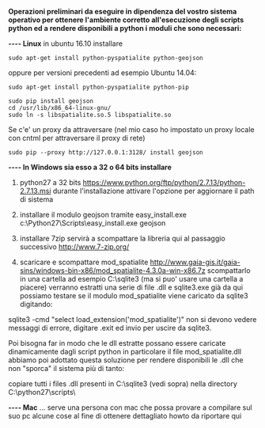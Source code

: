 **Operazioni preliminari da eseguire in dipendenza del vostro sistema operativo per ottenere l'ambiente corretto all'esecuzione degli scripts python ed a rendere disponibili a python i moduli che sono necessari:**

**---- Linux**
in ubuntu 16.10 installare 

    sudo apt-get install python-pyspatialite python-geojson

oppure per versioni precedenti ad esempio Ubuntu 14.04: 

    sudo apt-get install python-pyspatialite python-pip

    sudo pip install geojson
    cd /usr/lib/x86_64-linux-gnu/
    sudo ln -s libspatialite.so.5 libspatialite.so
 
Se c'e' un proxy da attraversare (nel mio caso ho impostato un proxy locale con cntml per attraversare il proxy di rete)

    sudo pip --proxy http://127.0.0.1:3128/ install geojson


**---- In Windows sia esso a 32 o 64 bits installare**

1) python27 a 32 bits https://www.python.org/ftp/python/2.7.13/python-2.7.13.msi
durante l'installazione attivare l'opzione per aggiornare il path di sistema

2) installare il modulo geojson tramite easy_install.exe
c:\Python27\Scripts\easy_install.exe geojson

3) installare 7zip servirà a scompattare la libreria qui al passaggio successivo
http://www.7-zip.org/

4) scaricare e scompattare mod_spatialite
http://www.gaia-gis.it/gaia-sins/windows-bin-x86/mod_spatialite-4.3.0a-win-x86.7z
scompattarlo in una cartella ad esempio C:\sqlite3 (ma si puo' usare una cartella a piacere) 
verranno estratti una serie di file .dll e sqlite3.exe già da qui possiamo testare se il 
modulo mod_spatialite viene caricato da sqlite3 digitando:

sqlite3 -cmd "select load_extension('mod_spatialite')"
non si devono vedere messaggi di errore, digitare .exit ed invio per uscire da sqlite3.

Poi bisogna far in modo che le dll estratte possano essere caricate dinamicamente dagli script python
in particolare il file mod_spatialite.dll 
abbiamo poi adottato questa soluzione per rendere disponibili le .dll che non "sporca" il sistema più di tanto:

copiare tutti i files .dll presenti in C:\sqlite3 (vedi sopra) nella directory C:\python27\scripts\


**---- Mac**
... serve una persona con mac che possa provare a compilare sul suo pc alcune cose al fine di ottenere dettagliato howto da riportare qui
